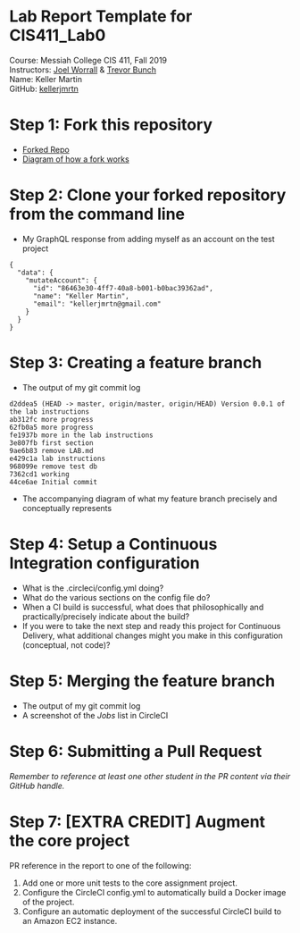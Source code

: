 # Lab Report Template for CIS411_Lab0
Course: Messiah College CIS 411, Fall 2019<br/>
Instructors: [Joel Worrall](https://github.com/tangollama) & [Trevor Bunch](https://github.com/trevordbunch)<br/>
Name: Keller Martin<br/>
GitHub: [kellerjmrtn](https://github.com/kellerjmrtn)<br/>

# Step 1: Fork this repository
- [Forked Repo](https://github.com/kellerjmrtn/cis411_lab0)
- [Diagram of how a fork works](https://docs.google.com/drawings/d/12sIGXww3_w6tcz3v3qsVdYAM6wLva_wmXkv81g-aBnw/edit?usp=sharing)

# Step 2: Clone your forked repository from the command line
- My GraphQL response from adding myself as an account on the test project
```
{
  "data": {
    "mutateAccount": {
      "id": "86463e30-4ff7-40a8-b001-b0bac39362ad",
      "name": "Keller Martin",
      "email": "kellerjmrtn@gmail.com"
    }
  }
}
```

# Step 3: Creating a feature branch
- The output of my git commit log
```
d2ddea5 (HEAD -> master, origin/master, origin/HEAD) Version 0.0.1 of the lab instructions
ab312fc more progress
62fb0a5 more progress
fe1937b more in the lab instructions
3e807fb first section
9ae6b83 remove LAB.md
e429c1a lab instructions
968099e remove test db
7362cd1 working
44ce6ae Initial commit
```
- The accompanying diagram of what my feature branch precisely and conceptually represents

# Step 4: Setup a Continuous Integration configuration
- What is the .circleci/config.yml doing?
- What do the various sections on the config file do?
- When a CI build is successful, what does that philosophically and practically/precisely indicate about the build?
- If you were to take the next step and ready this project for Continuous Delivery, what additional changes might you make in this configuration (conceptual, not code)?

# Step 5: Merging the feature branch
* The output of my git commit log
* A screenshot of the _Jobs_ list in CircleCI

# Step 6: Submitting a Pull Request
_Remember to reference at least one other student in the PR content via their GitHub handle._

# Step 7: [EXTRA CREDIT] Augment the core project
PR reference in the report to one of the following:
1. Add one or more unit tests to the core assignment project. 
2. Configure the CircleCI config.yml to automatically build a Docker image of the project.
3. Configure an automatic deployment of the successful CircleCI build to an Amazon EC2 instance.
